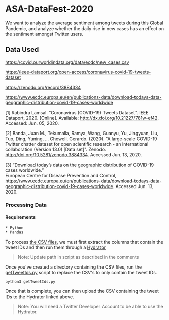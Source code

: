 # ASA-DataFest-2020
We want to analyze the average sentiment among tweets during this Global Pandemic, and analyze whether the daily rise in new cases has an effect on the sentiment amongst Twitter users. 

## Data Used
https://covid.ourworldindata.org/data/ecdc/new_cases.csv

https://ieee-dataport.org/open-access/coronavirus-covid-19-tweets-dataset

https://zenodo.org/record/3884334

https://www.ecdc.europa.eu/en/publications-data/download-todays-data-geographic-distribution-covid-19-cases-worldwide

[1] Rabindra Lamsal. "Coronavirus (COVID-19) Tweets Dataset". IEEE Dataport, 2020. [Online]. Available: http://dx.doi.org/10.21227/781w-ef42. Accessed: Jun. 05, 2020.

[2] Banda, Juan M., Tekumalla, Ramya, Wang, Guanyu, Yu, Jingyuan, Liu, Tuo, Ding, Yuning, … Chowell, Gerardo. (2020). "A large-scale COVID-19 Twitter chatter dataset for open scientific research - an international collaboration (Version 13.0) [Data set]". Zenodo. http://doi.org/10.5281/zenodo.3884334. Accessed Jun. 13, 2020.

[3] “Download today’s data on the geographic distribution of COVID-19 cases worldwide.” 	
European Centre for Disease Prevention and Control, https://www.ecdc.europa.eu/en/publications-data/download-todays-data-geographic-distribution-covid-19-cases-worldwide. Accessed Jun. 13, 2020.
### Processing Data
#### Requirements
    * Python
    * Pandas


To process [the CSV files](https://ieee-dataport.org/open-access/coronavirus-covid-19-tweets-dataset), we must first extract the columns that contain the tweet IDs and then run them through a [Hydrator](https://github.com/DocNow/hydrator)
>Note: Update path in script as described in the comments

Once you've created a directory containing the CSV files, run the [getTweetIds.py](https://github.com/labib-c/ASA-DataFest-2020/tree/master/src/tools/getTweetIds.py) script to replace the CSV's to only contain the tweet IDs.
```
python3 getTweetIds.py
```

Once that is complete, you can then upload the CSV containing the tweet IDs to the Hydrator linked above.
>Note: You will need a Twitter Developer Account to be able to use the Hydrator.
